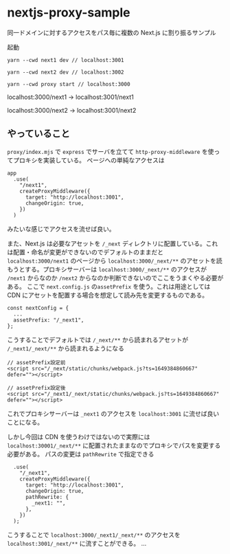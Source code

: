 # nextjs-proxy-sample

同一ドメインに対するアクセスをパス毎に複数の Next.js に割り振るサンプル

起動

```
yarn --cwd next1 dev // localhost:3001

yarn --cwd next2 dev // localhost:3002

yarn --cwd proxy start // localhost:3000
```

localhost:3000/next1 → localhost:3001/next1

localhost:3000/next2 → localhost:3001/next2

## やっていること

`proxy/index.mjs` で `express` でサーバを立てて `http-proxy-middleware` を使ってプロキシを実装している。
ページへの単純なアクセスは

```
app
  .use(
    "/next1",
    createProxyMiddleware({
      target: "http://localhost:3001",
      changeOrigin: true,
    })
  )
```

みたいな感じでアクセスを流せば良い。

また、Next.js は必要なアセットを `/_next` ディレクトリに配置している。これは配置・命名が変更ができないのでデフォルトのままだと `localhost:3000/next1` のページから `localhost:3000/_next/**` のアセットを読もうとする。プロキシサーバーは `localhost:3000/_next/**` のアクセスが `/next1` からなのか `/next2` からなのか判断できないのでここをうまくやる必要がある。 ここで `next.config.js` の`assetPrefix` を使う。これは用途としては CDN にアセットを配置する場合を想定して読み先を変更するものである。

```
const nextConfig = {
  ...
  assetPrefix: "/_next1",
};

```

こうすることでデフォルトでは `/_next/**` から読まれるアセットが `/_next1/_next/**` から読まれるようになる

```
// assetPrefix設定前
<script src="/_next/static/chunks/webpack.js?ts=1649384860667" defer=""></script>

// assetPrefix設定後
<script src="/_next1/_next/static/chunks/webpack.js?ts=1649384860667" defer=""></script>
```

これでプロキシサーバーは `_next1` のアクセスを `localhost:3001` に流せば良いことになる。

しかし今回は CDN を使うわけではないので実際には `localhost:30001/_next/**` に配置されたままなのでプロキシでパスを変更する必要がある。
パスの変更は `pathRewrite` で指定できる

```
  .use(
    "/_next1",
    createProxyMiddleware({
      target: "http://localhost:3001",
      changeOrigin: true,
      pathRewrite: {
        _next1: "",
      },
    })
  );
```

こうすることで `localhost:3000/_next1/_next/**` のアクセスを `localhost:3001/_next/**` に流すことができる。
  ...
